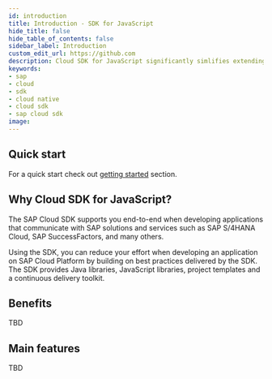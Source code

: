 ```yaml
---
id: introduction
title: Introduction - SDK for JavaScript
hide_title: false
hide_table_of_contents: false
sidebar_label: Introduction
custom_edit_url: https://github.com
description: Cloud SDK for JavaScript significantly simlifies extending and developing application with SAP Cloud Platform
keywords:
- sap
- cloud
- sdk
- cloud native
- cloud sdk
- sap cloud sdk
image:
---
```


## Quick start ##

For a quick start check out [getting started](getting-started ) section.

## Why Cloud SDK for JavaScript? ##

The SAP Cloud SDK supports you end-to-end when developing applications that communicate with SAP solutions and services such as SAP S/4HANA Cloud, SAP SuccessFactors, and many others.

Using the SDK, you can reduce your effort when developing an application on SAP Cloud Platform by building on best practices delivered by the SDK. The SDK provides Java libraries, JavaScript libraries, project templates and a continuous delivery toolkit.

## Benefits ##

TBD

## Main features ##

TBD
